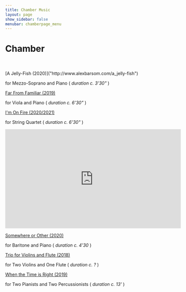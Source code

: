 ```yaml
---
title: Chamber Music
layout: page
show_sidebar: false
menubar: chamberpage_menu
---
```


# Chamber
<br>
<br>
[A Jelly-Fish (2020)]("http://www.alexbarsom.com/a_jelly-fish")

for Mezzo-Soprano and Piano ( *duration c. 3'30"* )

[Far From Familiar (2019)]("http://www.alexbarsom.com/far_from_familiar/")

for Viola and Piano ( *duration c. 6'30"* )

[I'm On Fire (2020/2021)]("http://www.alexbarsom.com/I'm_on_fire/")

for String Quartet ( *duration c. 6'30"* )

<iframe width="560" height="315" src="https://www.youtube.com/embed/8q0CeNBiQUA" title="YouTube video player" frameborder="0" allow="accelerometer; autoplay; clipboard-write; encrypted-media; gyroscope; picture-in-picture" allowfullscreen></iframe>

[Somewhere or Other (2020)]("http:/www.alexbarsom.com/somewhere_or_other/")

for Baritone and Piano ( *duration c. 4'30* )

[Trio for Violins and Flute (2018)]("http://www.alexbarsom.com/trio_for_violins_and_flute/")

for Two Violins and One Flute ( *duration c. ?* )

[When the Time is Right (2019)]("http://www.alexbarsom.com/when_the_time_is_right/")

for Two Pianists and Two Percussionists ( *duration c. 13'* )